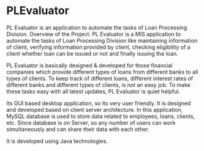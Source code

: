 # PLEvaluator
PL Evaluator is an application to automate the tasks of Loan Processing Division.
Overview of the Project:
PL Evaluator is a MIS application to automate the tasks of Loan Processing Division like maintaining information of client, verifying information provided by client, checking eligibility of a client whether loan can be issued or not and finally issuing the loan.

PL Evaluator is basically designed & developed for those financial companies which provide different types of loans from different banks to all types of clients. To keep track of different loans, different interest rates of different banks and different types of clients, is not an easy job. To make these tasks easy with all latest updates, PL Evaluator is quiet helpful.

Its GUI based desktop application, so its very user friendly. It is designed and developed based on client server architecture. In this application, MySQL database is used to store data related to employees, loans, clients, etc. Since database is on Server, so any number of users can work simultaneously and can share their data with each other.

It is developed using Java technologies.
